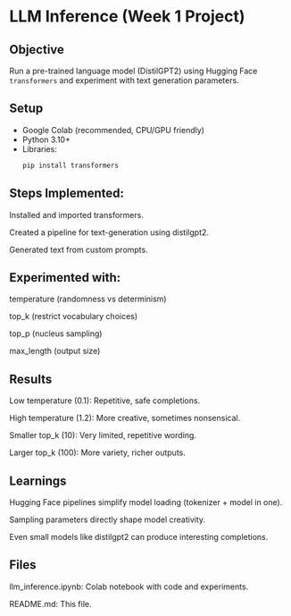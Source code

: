 # LLM Inference (Week 1 Project)

## Objective
Run a pre-trained language model (DistilGPT2) using Hugging Face `transformers` and experiment with text generation parameters.

## Setup
- Google Colab (recommended, CPU/GPU friendly)
- Python 3.10+
- Libraries:
  ```bash
  pip install transformers

## Steps Implemented:

Installed and imported transformers.

Created a pipeline for text-generation using distilgpt2.

Generated text from custom prompts.

## Experimented with:

temperature (randomness vs determinism)

top_k (restrict vocabulary choices)

top_p (nucleus sampling)

max_length (output size)

## Results

Low temperature (0.1): Repetitive, safe completions.

High temperature (1.2): More creative, sometimes nonsensical.

Smaller top_k (10): Very limited, repetitive wording.

Larger top_k (100): More variety, richer outputs.

## Learnings

Hugging Face pipelines simplify model loading (tokenizer + model in one).

Sampling parameters directly shape model creativity.

Even small models like distilgpt2 can produce interesting completions.

## Files

llm_inference.ipynb: Colab notebook with code and experiments.

README.md: This file.
